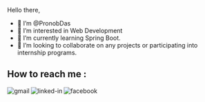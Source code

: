 Hello there,
- 👋 I’m @PronobDas
- 👀 I’m interested in Web Development
- 🌱 I’m currently learning Spring Boot.
- 💞️ I’m looking to collaborate on any projects or participating into internship programs.

## How to reach me :

[<img align="left" alt="gmail" src="https://img.shields.io/badge/M-Gmail-green?&style=for-the-badge&logo=linkedin&logoColor=white" />](https://www.linkedin.com/in/pronobdas16/)

[<img align="left" alt="linked-in" src="https://img.shields.io/badge/linkedin-%230077B5.svg?&style=for-the-badge&logo=linkedin&logoColor=white" />](https://www.linkedin.com/in/pronobdas16/)

[<img align="left" alt="facebook" src="https://img.shields.io/badge/facebook-%231877F2.svg?&style=for-the-badge&logo=facebook&logoColor=white" />](https://www.facebook.com/pronobdas.pronoy)

<!---
PronobDas/PronobDas is a ✨ special ✨ repository because its `README.md` (this file) appears on your GitHub profile.
You can click the Preview link to take a look at your changes.
--->
